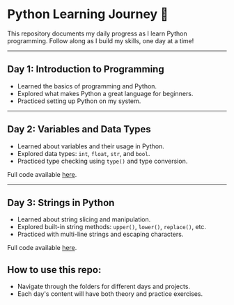 # Python Learning Journey 🚀

This repository documents my daily progress as I learn Python programming. Follow along as I build my skills, one day at a time!

---

## Day 1: Introduction to Programming  
- Learned the basics of programming and Python.  
- Explored what makes Python a great language for beginners.  
- Practiced setting up Python on my system.  

---

## Day 2: Variables and Data Types  
- Learned about variables and their usage in Python.  
- Explored data types: `int`, `float`, `str`, and `bool`.  
- Practiced type checking using `type()` and type conversion.  

Full code available [here](./day2_variables_and_datatypes.py).  

---

## Day 3: Strings in Python  
- Learned about string slicing and manipulation.  
- Explored built-in string methods: `upper()`, `lower()`, `replace()`, etc.  
- Practiced with multi-line strings and escaping characters.  

Full code available [here](./day3_strings.py).  


## How to use this repo:
- Navigate through the folders for different days and projects.
- Each day's content will have both theory and practice exercises.
